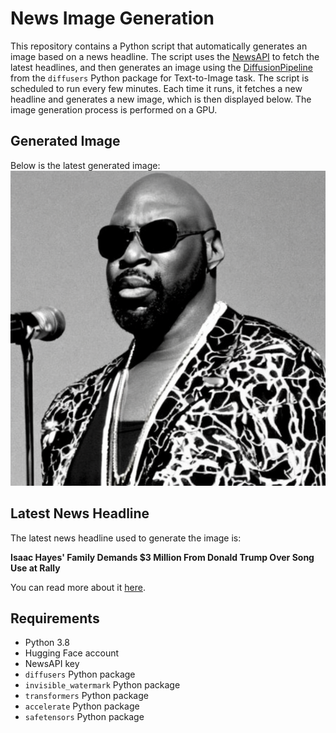 # News Image Generation
This repository contains a Python script that automatically generates an image based on a news headline. The script uses the [NewsAPI](https://newsapi.org/) to fetch the latest headlines, and then generates an image using the [DiffusionPipeline](https://github.com/huggingface/diffusers) from the `diffusers` Python package for Text-to-Image task.
The script is scheduled to run every few minutes. Each time it runs, it fetches a new headline and generates a new image, which is then displayed below. The image generation process is performed on a GPU.

## Generated Image
Below is the latest generated image:
![Generated Image](image.png)

## Latest News Headline
The latest news headline used to generate the image is:

**Isaac Hayes' Family Demands $3 Million From Donald Trump Over Song Use at Rally**

You can read more about it [here](https://news.google.com/rss/articles/CBMiggFBVV95cUxOQjg4M0JRZUkwMkNqLV9jMmF3RHJsOVdFekl6akpRR1hHZHNHbFZhSm5rQk9VeUVhM3VCVnoyVDVULXpzMy1CcjNMamR2LWZDQ1NMMmJrOXhVcHVPZEMtLUFERHkxNTVMQW9Na09TYzVtLWt5TnBTTXVpYXpIZkNvWTNR0gGCAUFVX3lxTE1EREc0cG9VWDl2MmZzRVptRWQ3NUREb1hENm1mQldtWlNpQjN4NUNRZXFnYXAzWHRSVnhSZHFrSWFaZFAyQV9IZzRhNDZpeWhySTItTVcxNWhaTDZlekdYWnB2NGxpdUdVODhBbDE4VHlnWEE5MzFkZWp2RXBlN1AyN3c?oc=5).

## Requirements
- Python 3.8
- Hugging Face account
- NewsAPI key
- `diffusers` Python package
- `invisible_watermark` Python package
- `transformers` Python package
- `accelerate` Python package
- `safetensors` Python package
